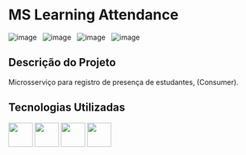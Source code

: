 <h1 align="left">MS Learning Attendance</h1>

![image](https://img.shields.io/badge/license-MIT-green) &nbsp; 
![image](https://img.shields.io/badge/IDE-IntelliJ%20IDEa-green) &nbsp;
![image](https://img.shields.io/badge/Java-v%2017.0.5-orange) &nbsp; 
![image](https://img.shields.io/badge/status-em%20desenvolvimento-green) &nbsp;
<br>

## Descrição do Projeto
<p align="left">Microsserviço para registro de presença de estudantes, (Consumer).</p>

## Tecnologias Utilizadas
<img src="https://user-images.githubusercontent.com/25181517/117201156-9a724800-adec-11eb-9a9d-3cd0f67da4bc.png" width="48">  
<img src="[./icons/Docker.svg](https://user-images.githubusercontent.com/25181517/117201470-f6d56780-adec-11eb-8f7c-e70e376cfd07.png)" width="48"> 
<img src="[./icons/Kafka.svg](https://user-images.githubusercontent.com/25181517/182884177-d48a8579-2cd0-447a-b9a6-ffc7cb02560e.png)" width="48">   
<img src="https://user-images.githubusercontent.com/25181517/117207330-263ba280-adf4-11eb-9b97-0ac5b40bc3be.png" width="48"> 


